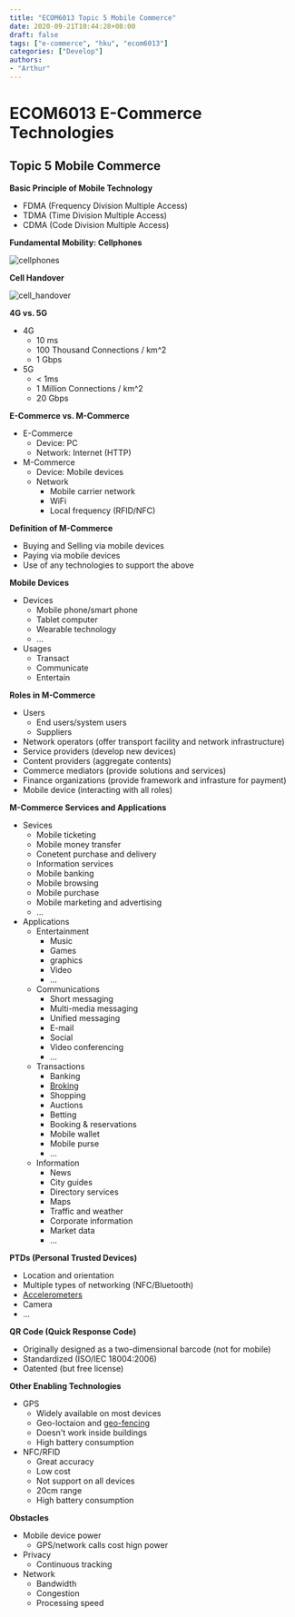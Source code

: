 ```yaml
---
title: "ECOM6013 Topic 5 Mobile Commerce"
date: 2020-09-21T10:44:28+08:00
draft: false
tags: ["e-commerce", "hku", "ecom6013"]
categories: ["Develop"]
authors:
- "Arthur"
---
```


# ECOM6013 E-Commerce Technologies

## Topic 5 Mobile Commerce

**Basic Principle of Mobile Technology**
* FDMA (Frequency Division Multiple Access)
* TDMA (Time Division Multiple Access)
* CDMA (Code Division Multiple Access)

**Fundamental Mobility: Cellphones**

![cellphones](https://pseudoyu.oss-cn-hangzhou.aliyuncs.com/images/cellphones.png)

**Cell Handover**

![cell_handover](https://pseudoyu.oss-cn-hangzhou.aliyuncs.com/images/cell_handover.png)

**4G vs. 5G**
* 4G
  * 10 ms
  * 100 Thousand Connections / km^2
  * 1 Gbps
* 5G
  * < 1ms
  * 1 Million Connections / km^2
  * 20 Gbps

**E-Commerce vs. M-Commerce**
* E-Commerce
  * Device: PC
  * Network: Internet (HTTP)
* M-Commerce
  * Device: Mobile devices
  * Network
    * Mobile carrier network
    * WiFi
    * Local frequency (RFID/NFC)

**Definition of M-Commerce**
* Buying and Selling via mobile devices
* Paying via mobile devices
* Use of any technologies to support the above

**Mobile Devices**
* Devices
  * Mobile phone/smart phone
  * Tablet computer
  * Wearable technology
  * ...
* Usages
  * Transact
  * Communicate
  * Entertain

**Roles in M-Commerce**
* Users
  * End users/system users
  * Suppliers
* Network operators (offer transport facility and network infrastructure)
* Service providers (develop new devices)
* Content providers (aggregate contents)
* Commerce mediators (provide solutions and services)
* Finance organizations (provide framework and infrasture for payment)
* Mobile device (interacting with all roles)

**M-Commerce Services and Applications**
* Sevices
  * Mobile ticketing
  * Mobile money transfer
  * Conetent purchase and delivery
  * Information services
  * Mobile banking
  * Mobile browsing
  * Mobile purchase
  * Mobile marketing and advertising
  * ...
* Applications
  * Entertainment
    * Music
    * Games
    * graphics
    * Video
    * ...
  * Communications
    * Short messaging
    * Multi-media messaging
    * Unified messaging
    * E-mail
    * Social
    * Video conferencing
    * ...
  * Transactions
    * Banking
    * [Broking](https://www.merriam-webster.com/dictionary/broking)
    * Shopping
    * Auctions
    * Betting
    * Booking & reservations
    * Mobile wallet
    * Mobile purse
    * ...
  * Information
    * News
    * City guides
    * Directory services
    * Maps
    * Traffic and weather
    * Corporate information
    * Market data
    * ...

**PTDs (Personal Trusted Devices)**
* Location and orientation
* Multiple types of networking (NFC/Bluetooth)
* [Accelerometers](https://www.merriam-webster.com/dictionary/accelerometers)
* Camera
* ...

**QR Code (Quick Response Code)**
* Originally designed as a two-dimensional barcode (not for mobile)
* Standardized (ISO/IEC 18004:2006)
* Oatented (but free license)

**Other Enabling Technologies**
* GPS
  * Widely available on most devices
  * Geo-loctaion and [geo-fencing](https://buildfire.com/what-is-geofencing/)
  * Doesn't work inside buildings
  * High battery consumption
* NFC/RFID
  * Great accuracy
  * Low cost
  * Not support on all devices
  * 20cm range
  * High battery consumption

**Obstacles**
* Mobile device power
  * GPS/network calls cost hign power
* Privacy
  * Continuous tracking
* Network
  * Bandwidth
  * Congestion
  * Processing speed

